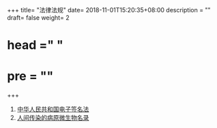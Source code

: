 +++
title= "法律法规"
date= 2018-11-01T15:20:35+08:00
description = ""
draft= false
weight= 2
# head ="<label></label> "
# pre = ""
+++

1. [中华人民共和国电子签名法](中华人民共和国电子签名法.pdf)
2. [人间传染的病原微生物名录](人间传染的病原微生物名录.pdf)
